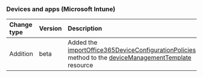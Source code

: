 ### Devices and apps (Microsoft Intune)

| **Change type** | **Version** | **Description** |
|:---|:---|:---|
|Addition|beta|Added the [importOffice365DeviceConfigurationPolicies](/graph/api/intune-deviceManagementTemplate-importOffice365DeviceConfigurationPolicies?view=graph-rest-beta) method to the [deviceManagementTemplate](/graph/api/resources/intune-deviceManagementTemplate?view=graph-rest-beta) resource|
